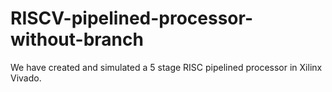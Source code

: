 # RISCV-pipelined-processor-without-branch
We have created and simulated a 5 stage RISC pipelined processor in Xilinx Vivado.
